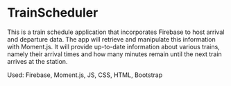 # TrainScheduler
This is a train schedule application that incorporates Firebase to host arrival and departure data. The app will retrieve and manipulate this information with Moment.js. It will provide up-to-date information about various trains, namely their arrival times and how many minutes remain until the next train arrives at the station.

Used: Firebase, Moment.js, JS, CSS, HTML, Bootstrap

